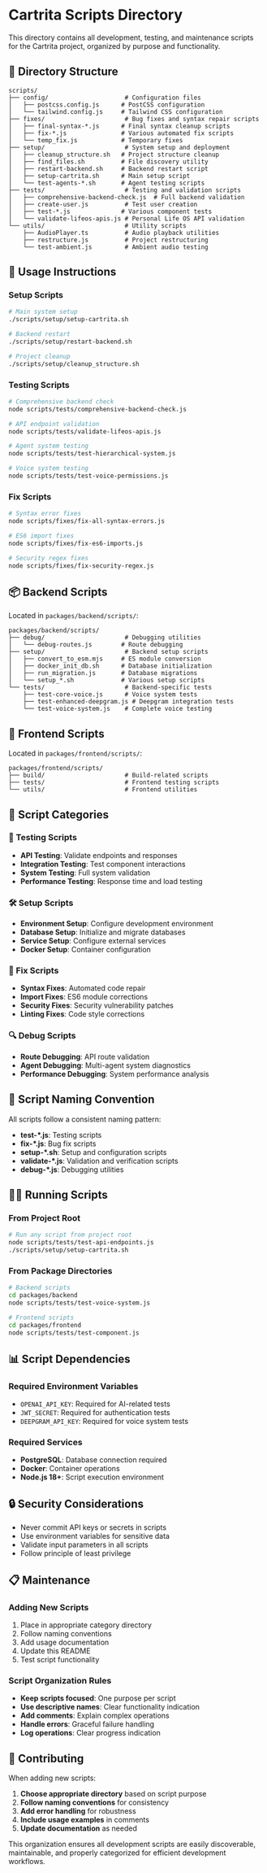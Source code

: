 # Cartrita Scripts Directory

This directory contains all development, testing, and maintenance scripts for the Cartrita project, organized by purpose and functionality.

## 📁 Directory Structure

```
scripts/
├── config/                     # Configuration files
│   ├── postcss.config.js      # PostCSS configuration
│   └── tailwind.config.js     # Tailwind CSS configuration
├── fixes/                      # Bug fixes and syntax repair scripts
│   ├── final-syntax-*.js      # Final syntax cleanup scripts
│   ├── fix-*.js               # Various automated fix scripts
│   └── temp_fix.js            # Temporary fixes
├── setup/                      # System setup and deployment
│   ├── cleanup_structure.sh   # Project structure cleanup
│   ├── find_files.sh          # File discovery utility
│   ├── restart-backend.sh     # Backend restart script
│   ├── setup-cartrita.sh      # Main setup script
│   └── test-agents-*.sh       # Agent testing scripts
├── tests/                      # Testing and validation scripts
│   ├── comprehensive-backend-check.js  # Full backend validation
│   ├── create-user.js          # Test user creation
│   ├── test-*.js              # Various component tests
│   └── validate-lifeos-apis.js # Personal Life OS API validation
└── utils/                      # Utility scripts
    ├── AudioPlayer.ts          # Audio playback utilities
    ├── restructure.js          # Project restructuring
    └── test-ambient.js         # Ambient audio testing
```

## 🚀 Usage Instructions

### Setup Scripts

```bash
# Main system setup
./scripts/setup/setup-cartrita.sh

# Backend restart
./scripts/setup/restart-backend.sh

# Project cleanup
./scripts/setup/cleanup_structure.sh
```

### Testing Scripts

```bash
# Comprehensive backend check
node scripts/tests/comprehensive-backend-check.js

# API endpoint validation
node scripts/tests/validate-lifeos-apis.js

# Agent system testing
node scripts/tests/test-hierarchical-system.js

# Voice system testing
node scripts/tests/test-voice-permissions.js
```

### Fix Scripts

```bash
# Syntax error fixes
node scripts/fixes/fix-all-syntax-errors.js

# ES6 import fixes
node scripts/fixes/fix-es6-imports.js

# Security regex fixes
node scripts/fixes/fix-security-regex.js
```

## 📦 Backend Scripts

Located in `packages/backend/scripts/`:

```
packages/backend/scripts/
├── debug/                      # Debugging utilities
│   └── debug-routes.js        # Route debugging
├── setup/                      # Backend setup scripts
│   ├── convert_to_esm.mjs     # ES module conversion
│   ├── docker_init_db.sh      # Database initialization
│   ├── run_migration.js       # Database migrations
│   └── setup_*.sh             # Various setup scripts
└── tests/                      # Backend-specific tests
    ├── test-core-voice.js      # Voice system tests
    ├── test-enhanced-deepgram.js # Deepgram integration tests
    └── test-voice-system.js    # Complete voice testing
```

## 🎨 Frontend Scripts

Located in `packages/frontend/scripts/`:

```
packages/frontend/scripts/
├── build/                      # Build-related scripts
├── tests/                      # Frontend testing scripts
└── utils/                      # Frontend utilities
```

## 🔧 Script Categories

### 🧪 Testing Scripts

- **API Testing**: Validate endpoints and responses
- **Integration Testing**: Test component interactions
- **System Testing**: Full system validation
- **Performance Testing**: Response time and load testing

### 🛠️ Setup Scripts

- **Environment Setup**: Configure development environment
- **Database Setup**: Initialize and migrate databases
- **Service Setup**: Configure external services
- **Docker Setup**: Container configuration

### 🔧 Fix Scripts

- **Syntax Fixes**: Automated code repair
- **Import Fixes**: ES6 module corrections
- **Security Fixes**: Security vulnerability patches
- **Linting Fixes**: Code style corrections

### 🔍 Debug Scripts

- **Route Debugging**: API route validation
- **Agent Debugging**: Multi-agent system diagnostics
- **Performance Debugging**: System performance analysis

## 📝 Script Naming Convention

All scripts follow a consistent naming pattern:

- **test-\*.js**: Testing scripts
- **fix-\*.js**: Bug fix scripts
- **setup-\*.sh**: Setup and configuration scripts
- **validate-\*.js**: Validation and verification scripts
- **debug-\*.js**: Debugging utilities

## 🏃‍♂️ Running Scripts

### From Project Root

```bash
# Run any script from project root
node scripts/tests/test-api-endpoints.js
./scripts/setup/setup-cartrita.sh
```

### From Package Directories

```bash
# Backend scripts
cd packages/backend
node scripts/tests/test-voice-system.js

# Frontend scripts
cd packages/frontend
node scripts/tests/test-component.js
```

## 📊 Script Dependencies

### Required Environment Variables

- `OPENAI_API_KEY`: Required for AI-related tests
- `JWT_SECRET`: Required for authentication tests
- `DEEPGRAM_API_KEY`: Required for voice system tests

### Required Services

- **PostgreSQL**: Database connection required
- **Docker**: Container operations
- **Node.js 18+**: Script execution environment

## 🔒 Security Considerations

- Never commit API keys or secrets in scripts
- Use environment variables for sensitive data
- Validate input parameters in all scripts
- Follow principle of least privilege

## 📋 Maintenance

### Adding New Scripts

1. Place in appropriate category directory
2. Follow naming conventions
3. Add usage documentation
4. Update this README
5. Test script functionality

### Script Organization Rules

- **Keep scripts focused**: One purpose per script
- **Use descriptive names**: Clear functionality indication
- **Add comments**: Explain complex operations
- **Handle errors**: Graceful failure handling
- **Log operations**: Clear progress indication

## 🚀 Contributing

When adding new scripts:

1. **Choose appropriate directory** based on script purpose
2. **Follow naming conventions** for consistency
3. **Add error handling** for robustness
4. **Include usage examples** in comments
5. **Update documentation** as needed

This organization ensures all development scripts are easily discoverable, maintainable, and properly categorized for efficient development workflows.
